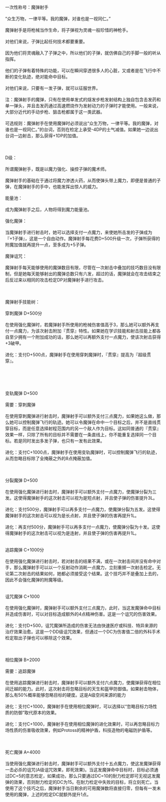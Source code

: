 <title>魔弹射手</title>
<meta name="GENERATOR" content="WinCHM">
<meta http-equiv="Content-Type" content="text/html; charset=gb2312">
<br>一次性称号：魔弹射手
<br>
<br>“众生万物，一律平等。我的魔弹，对谁也是一视同仁。”
<br>
<br>魔弹射手是将枪械当作生命，将子弹视为灵魂一般珍惜的神枪手。
<br>
<br>对他们来说，子弹比起任何技术都要重要。
<br>
<br>因为他们将灵魂融入了子弹之中，所以他们的子弹，就仿佛自己的手脚一般的听从指挥。
<br>
<br>他们的子弹有着特殊的功能，可以在瞬间穿透很多人的心脏，又或者是在飞行中不断的变化轨迹，绝对能命中目标。
<br>
<br>对他们来说，只要有一发子弹，就可以征服世界。
<br>
<br>注：魔弹射手的魔弹，只有在使用单发式的燧发步枪发射结构上独自包含击发药和单一弹头，并且击发药通过高速燃烧作为发射动力的子弹时才能使用。一般来说，大部分近代的手动步枪、狙击枪都属于这一类武器。
<br>
<br>可选规则：魔弹射手在使用魔弹时必须说出“众生万物，一律平等。我的魔弹，对谁也是一视同仁。”的台词，否则在检定上承受-4DP的士气减值。如果她一边说出台词一边射击，那么获得+1DP的加值。
<br>
<br> 
<br>
<br>D级：
<br>
<br>所谓魔弹射手，既是以魔力强化、操控子弹的魔术师。
<br>
<br>魔弹射手的基础在于通过将魔力渗透火药，从而使弹头带上魔力，即便是普通的子弹，在魔弹射手的手中，也能发挥出惊人的威力。
<br>
<br>能量池：
<br>
<br>成为魔弹射手之后，人物将得到魔力能量池。
<br>
<br>强化魔弹：
<br>
<br>当魔弹射手进行射击时，她可以选择支付一点魔力，来使她所击发的子弹成为『+1子弹』，这是一个自由动作。魔弹射手每花费D+500升级一次，子弹所获得的附魔加值就再提升一点，至多成为+5子弹。
<br>
<br>魔弹诅咒：
<br>
<br>魔弹射手每天能够使用的魔弹数目有限，尽管在一次射击中叠加的技巧数目没有限制，但是她每天能够射出的魔弹总数只有六发，超过的话，魔弹就会在攻击结束之后反过来以相同的攻击检定DP对魔弹射手进行攻击。
<br>
<br> 
<br>
<br>魔弹射手技能树：
<br>
<br>穿刺魔弹 D+500分
<br>
<br>在使用强化魔弹时，若魔弹射手所使用的枪械伤害值高于3，那么她可以额外再支付一点魔力，为该次射击附加『贯穿』特性。如果她在学识技能和射击技能上都各自至少拥有一个附加成功的话，那么她可以再额外支付一点魔力，使该次射击获得+3破甲。
<br>
<br>进化：支付D+500点，魔弹射手在使用穿刺魔弹时，『贯穿』提高为『超级贯穿』。
<br>
<br> 
<br>
<br> 
<br>
<br>变轨魔弹 D+500
<br>
<br>需要：穿刺魔弹
<br>
<br>在使用穿刺魔弹进行射击时，魔弹射手可以额外支付三点魔力，如果她这么做，那么她可以控制魔弹飞行的轨迹。她可以令魔弹在命中一个目标之后，并不是直线贯穿目标，而是任意选择射程范围内的另一个敌人作为目标。这如同普通的『贯穿』效果一样，只除了所有的目标并不需要在一条直线上，你不能重复选择同一个目标。若是同时发出多发子弹，也只有一发有此效果。
<br>
<br>进化：支付C+1000点，魔弹射手在使用变轨魔弹时，可以控制魔弹飞行的轨迹，从而忽略目标除了全掩蔽之外的8点掩蔽加值。
<br>
<br> 
<br>
<br>分裂魔弹 D+500
<br>
<br>在使用强化魔弹进行射击时，魔弹射手可以额外支付一点魔力，使魔弹分裂为三发。这使得魔弹射手的这次射击可以视为是短点射，并且使子弹的伤害提升3L。
<br>
<br>进化：支付500分，魔弹射手可以再多支付一点魔力，使魔弹分裂为五发。这使得魔弹射手的这次射击可以视为是长点射，并且使子弹的伤害再提升1L。
<br>
<br>进化：再支付500分，魔弹射手可以再多支付一点魔力，使魔弹分裂为十发。这使得魔弹射手的这次射击可以视为是连射，并且使子弹的伤害再提升1L。
<br>
<br> 
<br>追踪魔弹 C+1000分
<br>
<br>在使用强化魔弹进行射击时，若对射击的结果不满，或在一次射击间并没有命中对手，那么魔弹射手可以以一个反射动作消耗一点魔力，立刻重掷一次射击检定。无论第二次射击的结果如何，她都必须接受这个结果。这个技巧并不是叠加上去的，因此不会强化魔弹的附魔等级。
<br>
<br>
<br>诅咒魔弹 C+1000
<br>
<br>在使用强化魔弹时，魔弹射手可以额外支付三点魔力，此时，当这发魔弹命中目标并造成伤害时，可以对目标造成额外的4点精神伤害。这是一个诅咒的伤害效果。
<br>
<br>进化：支付D+500，诅咒魔弹所造成的伤害无法由快速医疗或科技、特异来源的治疗效果治愈。这是一个DD级诅咒效果，但通过一个DC为伤害值二倍的外科手术检定取出子弹也可以移除这个效果。
<br>
<br> 
<br>
<br>相位魔弹 B+2000
<br>
<br>需要：追踪魔弹
<br>
<br>在使用追踪魔弹进行射击时，魔弹射手可以额外支付六点魔力，使魔弹获得在相位间迁越的能力。此时，这次射击将忽略目标的天生和盔甲防御值。如果射击物体，那么有50%概率能够忽略目标的硬度。这是A级空间来源的能力
<br>
<br>进化：支付C+1000，魔弹射手在使用相位魔弹时，可以选择以“忽略目标力场性质的防御”取代原本的效果。
<br>
<br>进化：支付C+1000，魔弹射手在使用相位魔弹的进化效果时，可以再忽略目标力场性质的伤害吸收效果，例如Protoss的精神护盾，科技造物的电磁防护盾等。
<br>
<br> 
<br>
<br>死亡魔弹 A+4000
<br>
<br>当使用强化魔弹进行射击时，魔弹射手可以额外支付十五点魔力，使这发魔弹获得一击必杀的诅咒(A级诅咒效果，即死效果)。当这发魔弹命中目标时，目标必须通过DC=5的意志检定，如果成功，那么只要通过DC=10的耐力检定即可无视这发魔弹的效果，否则耐力检定的DC为15。在耐力检定中失败的目标，将立刻死亡。当使用了这个技巧之后，魔弹射手当日剩余的可用魔弹数将直接归零，但每有一发未使用的魔弹，上述的检定DC就额外提升1点。
<br>
<br>